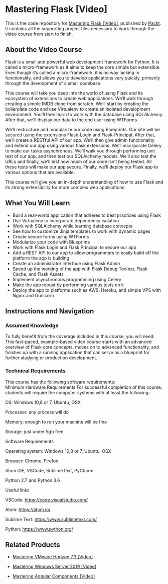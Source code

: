 


# Mastering Flask [Video]
This is the code repository for [Mastering Flask [Video]](https://www.packtpub.com/web-development/mastering-flask-video?utm_source=github&utm_medium=repository&utm_campaign=9781784393915), published by [Packt](https://www.packtpub.com/?utm_source=github). It contains all the supporting project files necessary to work through the video course from start to finish.
## About the Video Course
Flask is a small and powerful web development framework for Python. It is called a micro-framework as it aims to keep the core simple but extensible. Even though it’s called a micro-framework, it is no way lacking in functionality, and allows you to develop applications very quickly, primarily through the development of a small codebase.

This course will take you deep into the world of using Flask and its ecosystem of extensions to create web applications. We’ll walk through creating a simple IMDB clone from scratch. We’ll start by creating the boilerplate code and use Virtualenv to create an isolated development environment. You’ll then learn to work with the database using SQLAlchemy. After that, we’ll display our data to the end user using WTForms.

We’ll restructure and modularize our code using Blueprints. Our site will be secured using the extensions Flask-Login and Flask-Principal. After that, we’ll create a RESTful API of our app. We’ll then give admin functionality and extend our app using various flask extensions. We’ll incorporate Celery to make our tasks asynchronous. We’ll walk you through performing unit test of our app, and then test our SQLAlchemy models. We’ll also test the URLs and finally, we’ll test how much of our code isn’t being tested. All these tests will make our app secure. Finally, we’ll deploy our Flask app to various options that are available.

This course will give you an in-depth understanding of how to use Flask and its strong extensibility for more complex web applications.


<H2>What You Will Learn</H2>
<DIV class=book-info-will-learn-text>
<UL>
<LI>Build a real-world application that adheres to best practices using Flask 
<LI>Use Virtualenv to incorporate dependency isolation 
<LI>Work with SQLAlchemy while learning database concepts 
<LI>See how to customize Jinja templates to work with dynamic pages 
<LI>Create secure forms using WTForms 
<LI>Modularize your code with Blueprints 
<LI>Work with Flask Login and Flask Principal to secure our app 
<LI>Add a REST API to our app to allow programmers to easily build off the platform the app is building 
<LI>Create an administrator interface using Flask Admin 
<LI>Speed up the working of the app with Flask Debug Toolbar, Flask Cache, and Flask Assets 
<LI>Implement asynchronous programming using Celery 
<LI>Make the app robust by performing various tests on it 
<LI>Deploy the app to platforms such as AWS, Heroku, and simple VPS with Nginx and Gunicorn </LI></UL></DIV>

## Instructions and Navigation
### Assumed Knowledge
To fully benefit from the coverage included in this course, you will need:<br/>
This fast-paced, example-based video course starts with an advanced overview of Flask core concepts, moves on to advanced functionality, and finishes up with a running application that can serve as a blueprint for further studying or production development.

### Technical Requirements
This course has the following software requirements:<br/>
Minimum Hardware Requirements
For successful completion of this course, students will require the computer systems with at least the following:

OS: Windows 10,8 or 7, Ubuntu, OSX

Processor: any process will do

Memory: enough to run your machine will be fine

Storage: just under 5gb free 

Software Requirements

Operating system: Windows 10,8 or 7, Ubuntu, OSX

Browser: Chrome, Firefox

Atom IDE, VSCode, Sublime text, PyCharm

Python 2.7 and Python 3.6

Useful links

VSCode:  https://code.visualstudio.com/

Atom:  https://atom.io/

Sublime Text: https://www.sublimetext.com/

Python: https://www.python.org/

## Related Products
* [Mastering VMware Horizon 7.3 [Video]](https://www.packtpub.com/virtualization-and-cloud/mastering-vmware-horizon-73-video?utm_source=github&utm_medium=repository&utm_campaign=9781789802320)

* [Mastering Windows Server 2019 [Video]](https://www.packtpub.com/networking-and-servers/mastering-windows-server-2019-video?utm_source=github&utm_medium=repository&utm_campaign=9781789958263)

* [Mastering Angular Components [Video]](https://www.packtpub.com/web-development/mastering-angular-components-video?utm_source=github&utm_medium=repository&utm_campaign=9781789805093)

